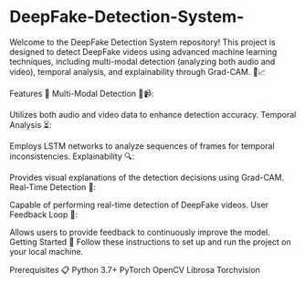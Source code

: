 # DeepFake-Detection-System-
Welcome to the DeepFake Detection System repository! This project is designed to detect DeepFake videos using advanced machine learning techniques, including multi-modal detection (analyzing both audio and video), temporal analysis, and explainability through Grad-CAM. 🧠📈

Features 🌟
Multi-Modal Detection 🎤📹:

Utilizes both audio and video data to enhance detection accuracy.
Temporal Analysis ⏳:

Employs LSTM networks to analyze sequences of frames for temporal inconsistencies.
Explainability 🔍:

Provides visual explanations of the detection decisions using Grad-CAM.
Real-Time Detection 🚀:

Capable of performing real-time detection of DeepFake videos.
User Feedback Loop 🔄:

Allows users to provide feedback to continuously improve the model.
Getting Started 🚀
Follow these instructions to set up and run the project on your local machine.

Prerequisites 📋
Python 3.7+
PyTorch
OpenCV
Librosa
Torchvision
